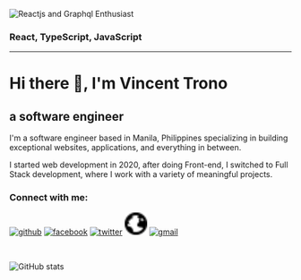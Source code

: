 
![Reactjs and Graphql Enthusiast](https:VincentVarlosTrono/VincentCarlosTrono/Raw/vicnent-resume-bg)


###  React, TypeScript, JavaScript

<hr/>

# Hi there 👋, I'm Vincent Trono
## a software engineer

I'm a software engineer based in Manila, Philippines specializing in building exceptional websites, applications, and everything in between.

I started web development in 2020, after doing Front-end, I switched to Full Stack development, where I work with a variety of meaningful projects.



### Connect with me:

[<img src='https://cdn.jsdelivr.net/npm/simple-icons@3.0.1/icons/github.svg' alt='github' height='40'>](https://github.com/VincentCarlosTrono) [<img src='https://cdn.jsdelivr.net/npm/simple-icons@3.0.1/icons/facebook.svg' alt='facebook' height='40'>](https://www.facebook.com/tronovincentcarlos) [<img src='https://cdn.jsdelivr.net/npm/simple-icons@3.0.1/icons/twitter.svg' alt='twitter' height='40'>](https://twitter.com/TronoVincent) [<img src='https://raw.githubusercontent.com/iconic/open-iconic/master/svg/globe.svg' alt='website' height='40'>](https://vincent-trono-portfolio.vercel.app/) [<img src='https://cdn.jsdelivr.net/npm/simple-icons@3.0.1/icons/gmail.svg' alt='gmail' height='40'>](mailto:trono.vincentcii@gmail.com)

<br/>

![GitHub stats](https://github-readme-stats.vercel.app/api/top-langs/?username=VincentCarlosTrono&layout=compact)
